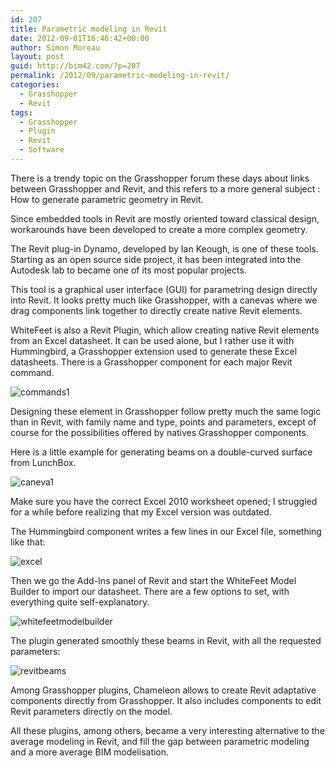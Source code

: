 ```yaml
---
id: 207
title: Parametric modeling in Revit
date: 2012-09-01T16:46:42+00:00
author: Simon Moreau
layout: post
guid: http://bim42.com/?p=207
permalink: /2012/09/parametric-modeling-in-revit/
categories:
  - Grasshopper
  - Revit
tags:
  - Grasshopper
  - Plugin
  - Revit
  - Software
---
```

There is a trendy topic on the Grasshopper forum these days about links between Grasshopper and Revit, and this refers to a more general subject : How to generate parametric geometry in Revit.

Since embedded tools in Revit are mostly oriented toward classical design, workarounds have been developed to create a more complex geometry.

The Revit plug-in Dynamo, developed by Ian Keough, is one of these tools. Starting as an open source side project, it has been integrated into the Autodesk lab to became one of its most popular projects.

This tool is a graphical user interface (GUI) for parametring design directly into Revit. It looks pretty much like Grasshopper, with a canevas where we drag components link together to directly create native Revit elements.

WhiteFeet is also a Revit Plugin, which allow creating native Revit elements from an Excel datasheet. It can be used alone, but I rather use it with Hummingbird, a Grasshopper extension used to generate these Excel datasheets. There is a Grasshopper component for each major Revit command.

![commands1](http://bim42.com/wp-content/uploads/2012/09/commands1.jpg)

Designing these element in Grasshopper follow pretty much the same logic than in Revit, with family name and type, points and parameters, except of course for the possibilities offered by natives Grasshopper components.

Here is a little example for generating beams on a double-curved surface from LunchBox.

![caneva1](http://bim42.com/wp-content/uploads/2012/09/caneva1.jpg)

Make sure you have the correct Excel 2010 worksheet opened; I struggled for a while before realizing that my Excel version was outdated.

The Hummingbird component writes a few lines in our Excel file, something like that:

![excel](http://bim42.com/wp-content/uploads/2012/09/excel.jpg)

Then we go the Add-Ins panel of Revit and start the WhiteFeet Model Builder to import our datasheet. There are a few options to set, with everything quite self-explanatory.

![whitefeetmodelbuilder](http://bim42.com/wp-content/uploads/2012/09/whitefeetmodelbuilder.jpg)

The plugin generated smoothly these beams in Revit, with all the requested parameters:

![revitbeams](http://bim42.com/wp-content/uploads/2012/09/revitbeams.jpg)

Among Grasshopper plugins, Chameleon allows to create Revit adaptative components directly from Grasshopper. It also includes components to edit Revit parameters directly on the model.

All these plugins, among others, became a very interesting alternative to the average modeling in Revit, and fill the gap between parametric modeling and a more average BIM modelisation.